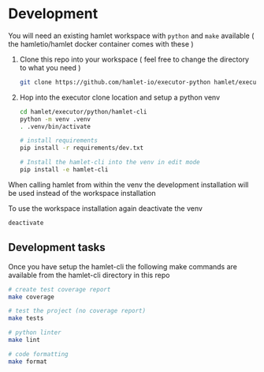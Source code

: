 # Development

You will need an existing hamlet workspace with `python` and `make` available ( the hamletio/hamlet docker container comes with these )

1. Clone this repo into your workspace ( feel free to change the directory to what you need )

    ```bash
    git clone https://github.com/hamlet-io/executor-python hamlet/executor/python
    ```

2. Hop into the executor clone location and setup a python venv

    ```bash
    cd hamlet/executor/python/hamlet-cli
    python -m venv .venv
    . .venv/bin/activate

    # install requirements
    pip install -r requirements/dev.txt

    # Install the hamlet-cli into the venv in edit mode
    pip install -e hamlet-cli
    ```

When calling hamlet from within the venv the development installation will be used instead of the workspace installation

To use the workspace installation again deactivate the venv

```bash
deactivate
```

## Development tasks

Once you have setup the hamlet-cli the following make commands are available from the hamlet-cli directory in this repo

```bash
# create test coverage report
make coverage

# test the project (no coverage report)
make tests

# python linter
make lint

# code formatting
make format
```
